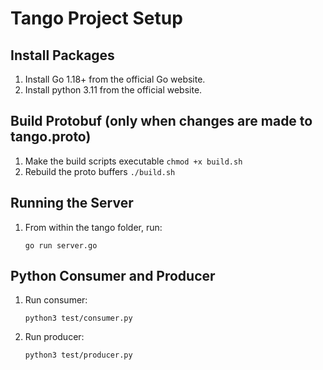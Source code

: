# Tango Project Setup

## Install Packages
1. Install Go 1.18+ from the official Go website.
2. Install python 3.11 from the official website.

## Build Protobuf (only when changes are made to tango.proto)
1. Make the build scripts executable ```chmod +x build.sh```
2. Rebuild the proto buffers ```./build.sh```

## Running the Server
1. From within the tango folder, run:
   ```
   go run server.go
   ```

## Python Consumer and Producer
1. Run consumer:
   ```
   python3 test/consumer.py
   ```
2. Run producer:
   ```
   python3 test/producer.py
   ```
